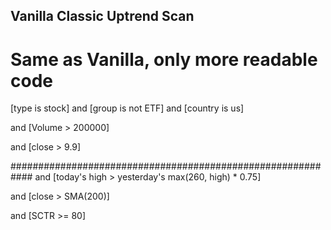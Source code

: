 ## Vanilla Classic Uptrend Scan
# Same as Vanilla, only more readable code
[type is stock] and [group is not ETF] and [country is us]

and [Volume > 200000]

and [close > 9.9]

############################################################
and [today's high > yesterday's max(260, high) * 0.75]

and [close > SMA(200)]

and [SCTR >= 80]